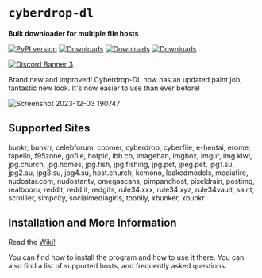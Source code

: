 # `cyberdrop-dl`

**Bulk downloader for multiple file hosts**

[![PyPI version](https://badge.fury.io/py/cyberdrop-dl-patched.svg)](https://badge.fury.io/py/cyberdrop-dl-patched)
[![Downloads](https://static.pepy.tech/badge/cyberdrop-dl-patched)](https://pepy.tech/project/cyberdrop-dl-patched)
[![Downloads](https://static.pepy.tech/badge/cyberdrop-dl-patched/month)](https://pepy.tech/project/cyberdrop-dl-patched)
[![Downloads](https://static.pepy.tech/badge/cyberdrop-dl-patched/week)](https://pepy.tech/project/cyberdrop-dl-patched)

[![Discord Banner 3](https://discordapp.com/api/guilds/1070206871564197908/widget.png?style=banner3)](https://discord.com/invite/kbZCxz22Qp)

Brand new and improved! Cyberdrop-DL now has an updated paint job, fantastic new look. It's now easier to use than ever before!

![Screenshot 2023-12-03 190747](https://github.com/Jules-WinnfieldX/CyberDropDownloader/assets/61347133/aa6b7e21-a039-42e9-9308-ca62750a49cf)

## Supported Sites

bunkr, bunkrr, celebforum, coomer, cyberdrop, cyberfile, e-hentai, erome, fapello, f95zone, gofile, hotpic, ibb.co, imageban, imgbox, imgur, img.kiwi, jpg.church, jpg.homes, jpg.fish, jpg.fishing, jpg.pet, jpeg.pet, jpg1.su, jpg2.su, jpg3.su, jpg4.su, host.church, kemono, leakedmodels, mediafire, nudostar.com, nudostar.tv, omegascans, pimpandhost, pixeldrain, postimg, realbooru, reddit, redd.it, redgifs, rule34.xxx, rule34.xyz, rule34vault, saint, scrolller, simpcity, socialmediagirls, toonily, xbunker, xbunkr

## Installation and More Information

Read the [Wiki!](https://jules-winnfieldx.gitbook.io/cyberdrop-dl/)

You can find how to install the program and how to use it there. You can also find a list of supported hosts, and frequently asked questions.


